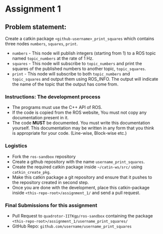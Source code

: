 # Assignment 1
## Problem statement:

Create a catkin package `<github-username>_print_squares` which contains three nodes `numbers`, `squares`, `print`.
- `numbers` - This node will publish integers (starting from 1) to a ROS topic named `topic_numbers` at the rate of 1 Hz.
- `squares` - This node will subscribe to `topic_numbers` and print the squares of the published numbers to another topic, `topic_squares`.
- `print` - This node will subscribe to both `topic_numbers` and `topic_squares` and output them using ROS_INFO. The output will indicate the name of the topic that the output has come from. 

### Instructions: The development process
- The programs must use the C++ API of ROS.
- If the code is copied from the ROS website, You must not copy any documentation present in it. 
- The code **MUST** be documented. You must write this documentation yourself. This documentation may be written in any form that you think is appropriate for your code. (Line-wise, Block-wise etc.)

### Logistics
* Fork the `ros-sandbox` repository
* Create a github repository with the name `username_print_squares`.
* Create the required catkin package inside `~/catin-ws/src/` using `catkin_create_pkg`.
* Make this catkin package a git repository and ensure that it pushes to the repository created in second step.
* Once you are done with the development, place this catkin-package inside `<this-repo-root>/assignment_1/` and send a pull request.

### Final Submissions for this assignment
- Pull Request to `quadrotor-IITKgp/ros-sandbox` containing the package `<this-repo-root>/assignment_1/username_print_squares/`
- GitHub Repo: `github.com/username/username_print_squares`

